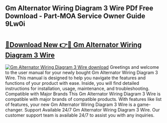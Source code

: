 ## Gm Alternator Wiring Diagram 3 Wire PDf Free Download - Part-MOA Service Owner Guide 9Lw0i

# <h2><a href="http://dfl3w5.blite.top/?on=Gm+Alternator+Wiring+Diagram+3+Wire">🔗Download New 👉🔴 Gm Alternator Wiring Diagram 3 Wire</a></h2>

[![Gm Alternator Wiring Diagram 3 Wire download](https://i.imgur.com/lujVjoI.png)](http://dfl3w5.blite.top/?on=Gm+Alternator+Wiring+Diagram+3+Wire)
Greetings and welcome to the user manual for your newly bought Gm Alternator Wiring Diagram 3 Wire. This manual is designed to help you navigate the features and functions of your product with ease. Inside, you will find detailed instructions for installation, usage, maintenance, and troubleshooting. Compatible with Major Brands This Gm Alternator Wiring Diagram 3 Wire is compatible with major brands of compatible products. With features like list of features, your new Gm Alternator Wiring Diagram 3 Wire is a game-changer. Support Available 24/7 Gm Alternator Wiring Diagram 3 Wire. Our customer support team is available 24/7 to assist you with any inquiries.
